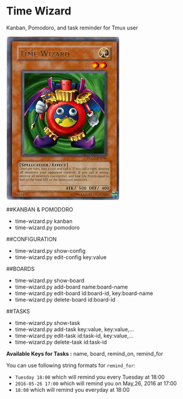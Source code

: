 # Time Wizard

Kanban, Pomodoro, and task reminder for Tmux user

![Time Wizard](time-wizard.jpg)

##KANBAN & POMODORO

* time-wizard.py kanban
* time-wizard.py pomodoro

##CONFIGURATION

* time-wizard.py show-config
* time-wizard.py edit-config key:value

##BOARDS

* time-wizard.py show-board
* time-wizard.py add-board name:board-name
* time-wizard.py edit-board id:board-id, key:board-name
* time-wizard.py delete-board id:board-id

##TASKS

* time-wizard.py show-task
* time-wizard.py add-task key:value, key:value,...
* time-wizard.py edit-task id:task-id, key:value,...
* time-wizard.py delete-task id:task-id

__Available Keys for Tasks :__ name, board, remind_on, remind_for

You can use following string formats for `remind_for`:

* `Tuesday 18:00` which will remind you every Tuesday at 18:00
* `2016-05-26 17:00` which will remind you on May,26, 2016 at 17:00
* `18:00` which will remind you everyday at 18:00
